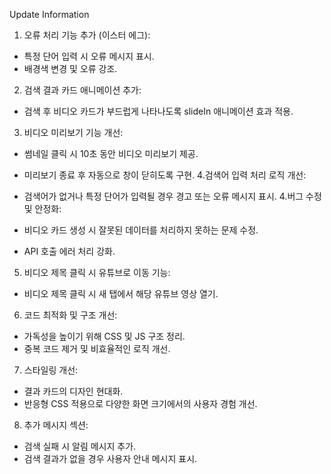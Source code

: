 Update Information

1. 오류 처리 기능 추가 (이스터 에그):

- 특정 단어 입력 시 오류 메시지 표시.
- 배경색 변경 및 오류 강조.
2. 검색 결과 카드 애니메이션 추가:

- 검색 후 비디오 카드가 부드럽게 나타나도록 slideIn 애니메이션 효과 적용.
3. 비디오 미리보기 기능 개선:

- 썸네일 클릭 시 10초 동안 비디오 미리보기 제공.
- 미리보기 종료 후 자동으로 창이 닫히도록 구현.
4.검색어 입력 처리 로직 개선:

- 검색어가 없거나 특정 단어가 입력될 경우 경고 또는 오류 메시지 표시.
4.버그 수정 및 안정화:

- 비디오 카드 생성 시 잘못된 데이터를 처리하지 못하는 문제 수정.
- API 호출 에러 처리 강화.
5. 비디오 제목 클릭 시 유튜브로 이동 기능:

- 비디오 제목 클릭 시 새 탭에서 해당 유튜브 영상 열기.
6. 코드 최적화 및 구조 개선:

- 가독성을 높이기 위해 CSS 및 JS 구조 정리.
- 중복 코드 제거 및 비효율적인 로직 개선.
7. 스타일링 개선:

- 결과 카드의 디자인 현대화.
- 반응형 CSS 적용으로 다양한 화면 크기에서의 사용자 경험 개선.
8. 추가 메시지 섹션:

- 검색 실패 시 알림 메시지 추가.
- 검색 결과가 없을 경우 사용자 안내 메시지 표시.
